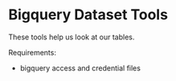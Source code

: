 # Bigquery Dataset Tools

These tools help us look at our tables.

Requirements:

* bigquery access and credential files
